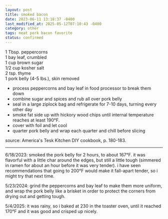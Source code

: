 ```yaml
---
layout: post
title: smoked bacon
date: 2023-06-11 13:18:37 -0400
last_modified_at: 2025-05-12T07:10:43 -0400
category: other
tags: meat pork bacon favorite
status: confirmed
---
```


1 Tbsp. peppercorns  
1 bay leaf, crumbled  
1 cup brown sugar  
1/2 cup kosher salt  
2 tsp. thyme  
1 pork belly (4-5 lbs.), skin removed  
* process peppercorns and bay leaf in food processor to break them down
* combine sugar and spices and rub all over pork belly
* seal in a large ziplock bag and refrigerate for 7-10 days, turning every other day
* smoke fat side up with hickory wood chips until internal temperature reaches at
  least 190°F.
* cover with foil and let cool
* quarter pork belly and wrap each quarter and chill before slicing

source: America's Tesk Kitchen DIY cookbook, p. 180-183.

---
6/18/2023: smoked the pork belly for 2 hours, to about 167°F. it was flavorful with a little char
around the edges, but still a little tough (simmered in ramen for about an hour before it was very
tender). i have seen recommendations that going to 200°F would make it fall-apart tender, so i
might try that next time.

5/23/2024: grind the peppercorns and bay leaf to make them more uniform, and wrap the pork belly
like a brisket in order to protect the corners from drying out and getting tough.

5/4/2025: it was rainy, so i baked at 230 in the toaster oven, until it reached 170°F
and it was good and crisped up nicely.
